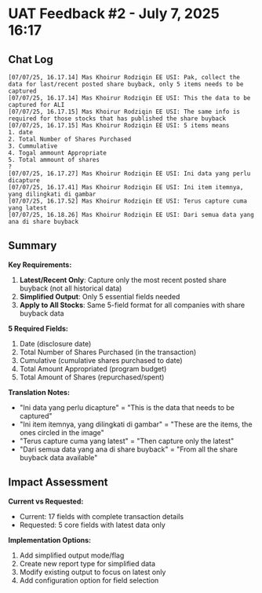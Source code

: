 # UAT Feedback #2 - July 7, 2025 16:17

## Chat Log

```
[07/07/25, 16.17.14] Mas Khoirur Rodziqin EE USI: Pak, collect the data for last/recent posted share buyback, only 5 items needs to be captured
[07/07/25, 16.17.14] Mas Khoirur Rodziqin EE USI: This the data to be captured for ALI
[07/07/25, 16.17.15] Mas Khoirur Rodziqin EE USI: The same info is required for those stocks that has published the share buyback
[07/07/25, 16.17.15] Mas Khoirur Rodziqin EE USI: 5 items means
1.⁠ ⁠date
2.⁠ ⁠Total Number of Shares Purchased
3.⁠ ⁠Cummulative
4.⁠ ⁠Togal ammount Appropriate
5.⁠ ⁠Total ammount of shares
?
[07/07/25, 16.17.27] Mas Khoirur Rodziqin EE USI: Ini data yang perlu dicapture
[07/07/25, 16.17.41] Mas Khoirur Rodziqin EE USI: Ini item itemnya, yang dilingkati di gambar
[07/07/25, 16.17.52] Mas Khoirur Rodziqin EE USI: Terus capture cuma yang latest
[07/07/25, 16.18.26] Mas Khoirur Rodziqin EE USI: Dari semua data yang ana di share buyback
```

## Summary

**Key Requirements:**

1. **Latest/Recent Only**: Capture only the most recent posted share buyback (not all historical data)
2. **Simplified Output**: Only 5 essential fields needed
3. **Apply to All Stocks**: Same 5-field format for all companies with share buyback data

**5 Required Fields:**

1. Date (disclosure date)
2. Total Number of Shares Purchased (in the transaction)
3. Cumulative (cumulative shares purchased to date)
4. Total Amount Appropriated (program budget)
5. Total Amount of Shares (repurchased/spent)

**Translation Notes:**

- "Ini data yang perlu dicapture" = "This is the data that needs to be captured"
- "Ini item itemnya, yang dilingkati di gambar" = "These are the items, the ones circled in the image"
- "Terus capture cuma yang latest" = "Then capture only the latest"
- "Dari semua data yang ana di share buyback" = "From all the share buyback data available"

## Impact Assessment

**Current vs Requested:**

- Current: 17 fields with complete transaction details
- Requested: 5 core fields with latest data only

**Implementation Options:**

1. Add simplified output mode/flag
2. Create new report type for simplified data
3. Modify existing output to focus on latest only
4. Add configuration option for field selection
